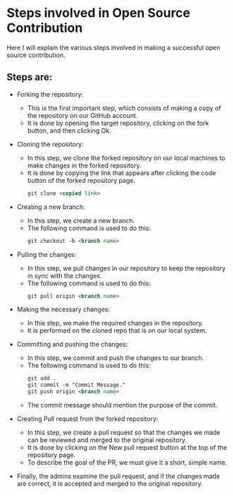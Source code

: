 # Steps involved in Open Source Contribution
Here I will explain the various steps involved in making a successful open source contribution.

## Steps are: 

* Forking the repository:
    - This is the first important step, which consists of making a copy of the repository on our GitHub account.
    - It is done by opening the target repository, clicking on the fork button, and then clicking Ok.

* Cloning the repository:
    - In this step, we clone the forked repository on our local machines to make changes in the forked repository.
    - It is done by copying the link that appears after clicking the code button of the forked repository page.
        ```markdown
        git clone <copied link>
        ```
* Creating a new branch:
    - In this step, we create a new branch.
    - The following command is used to do this:
        ```markdown
        git checkout -b <branch name>
        ```
* Pulling the changes:
    - In this step, we pull changes in our repository to keep the repository in sync with the changes.
    - The following command is used to do this:
        ```markdown
        git pull origin <branch name>
        ```

* Making the necessary changes:
    - In this step, we make the required changes in the repository.
    - It is performed on the cloned repo that is on our local system.

* Committing and pushing the changes:
    - In this step, we commit and push the changes to our branch.
    - The following command is used to do this:
        ```markdown
        git add .
        git commit -m "Commit Message."
        git push origin <branch name>
        ```
   -    The commit message should mention the purpose of the commit.

* Creating Pull request from the forked repository:
    - In this step, we create a pull request so that the changes we made can be reviewed and merged to the original repository.
    - It is done by clicking on the New pull request button at the top of the repository page.
    - To describe the goal of the PR, we must give it a short, simple name.

* Finally, the admins examine the pull request, and if the changes made are correct, it is accepted and merged to the original repository.
